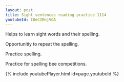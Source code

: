 ```yaml
---
layout: post
title: Sight sentences reading practice 1114
youtubeId: I0eCIMnjVGA
---
```

 
 
Helps to learn sight words and their spelling.

Opportunitiy to repeat the spelling. 

Practice spelling. 
 
Practice for spelling bee competitions. 
 
{% include youtubePlayer.html id=page.youtubeId %}
 
 
